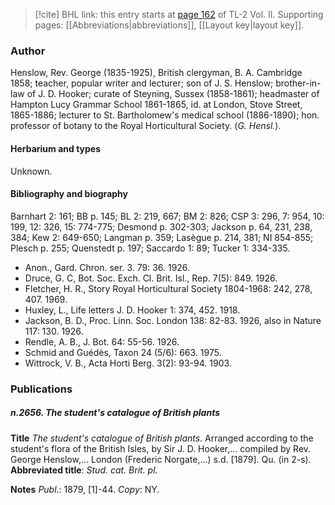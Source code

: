 > [!cite] BHL link: this entry starts at [page 162](https://www.biodiversitylibrary.org/item/103253#page/188/mode/1up) of TL-2 Vol. II.
> Supporting pages: [[Abbreviations|abbreviations]], [[Layout key|layout key]].

### Author

Henslow, Rev. George (1835-1925), British clergyman, B. A. Cambridge 1858; teacher, popular writer and lecturer; son of J. S. Henslow; brother-in-law of J. D. Hooker; curate of Steyning, Sussex (1858-1861); headmaster of Hampton Lucy Grammar School 1861-1865, id. at London, Stove Street, 1865-1886; lecturer to St. Bartholomew's medical school (1886-1890); hon. professor of botany to the Royal Horticultural Society. (*G. Hensl.*).

#### Herbarium and types

Unknown.

#### Bibliography and biography

Barnhart 2: 161; BB p. 145; BL 2: 219, 667; BM 2: 826; CSP 3: 296, 7: 954, 10: 199, 12: 326, 15: 774-775; Desmond p. 302-303; Jackson p. 64, 231, 238, 384; Kew 2: 649-650; Langman p. 359; Lasègue p. 214, 381; NI 854-855; Plesch p. 255; Quenstedt p. 197; Saccardo 1: 89; Tucker 1: 334-335.
- Anon., Gard. Chron. ser. 3. 79: 36. 1926.
- Druce, G. C, Bot. Soc. Exch. Cl. Brit. Isl., Rep. 7(5): 849. 1926.
- Fletcher, H. R., Story Royal Horticultural Society 1804-1968: 242, 278, 407. 1969.
- Huxley, L., Life letters J. D. Hooker 1: 374, 452. 1918.
- Jackson, B. D., Proc. Linn. Soc. London 138: 82-83. 1926, also in Nature 117: 130. 1926.
- Rendle, A. B., J. Bot. 64: 55-56. 1926.
- Schmid and Guédès, Taxon 24 (5/6): 663. 1975.
- Wittrock, V. B., Acta Horti Berg. 3(2): 93-94. 1903.

### Publications

##### n.2656. The student's catalogue of British plants

**Title**
*The student's catalogue of British plants*. Arranged according to the student's flora of the British Isles, by Sir J. D. Hooker,... compiled by Rev. George Henslow,... London (Frederic Norgate,...) s.d. \[1879\]. Qu. (in 2-s).
**Abbreviated title**: *Stud. cat. Brit. pl.*

**Notes**
*Publ*.: 1879, \[1\]-44. *Copy*: NY.

